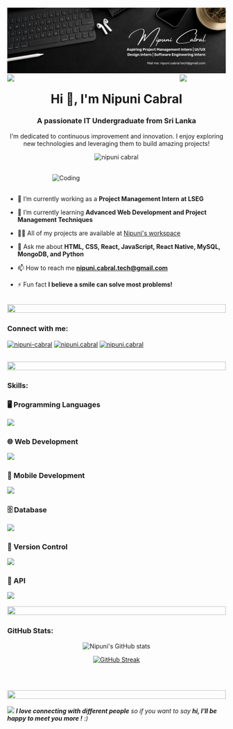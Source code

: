 ![logo](1.png)
<img align="left" src="https://user-images.githubusercontent.com/65187002/144930161-2f783401-8d27-4fdf-a2f7-cc0ba32f1f1f.gif" width="21%" style="display:inline;"><img align="right" src="https://user-images.githubusercontent.com/65187002/144930161-2f783401-8d27-4fdf-a2f7-cc0ba32f1f1f.gif" width="21%" style="display:inline;">

<h1 align="center">Hi 👋, I'm Nipuni Cabral</h1>
<h3 align="center">A passionate IT Undergraduate from Sri Lanka</h3>
<p align="center">I'm dedicated to continuous improvement and innovation. I enjoy exploring new technologies and leveraging them to build amazing projects!</p>
<p align="center"> 
 <img src="https://komarev.com/ghpvc/?username=cabral0413&label=Profile%20views&color=ff69b4&style=flat" alt="nipuni cabral" /> 
</p>
<br>

<img align="right" alt="Coding" width="400" src=(coding.gif)>
<br><br>

- 🔭 I’m currently working as a **Project Management Intern at LSEG**

- 🌱 I’m currently learning **Advanced Web Development and Project Management Techniques**

- 👨‍💻 All of my projects are available at [Nipuni's workspace](https://my-portfolio-rouge-tau.vercel.app/)

- 💬 Ask me about **HTML, CSS, React, JavaScript, React Native, MySQL, MongoDB, and Python**

- 📫 How to reach me **nipuni.cabral.tech@gmail.com**

- ⚡ Fun fact **I believe a smile can solve most problems!**

<br>
 
<img src="https://i.imgur.com/dBaSKWF.gif" height="20" width="100%">

<h3 align="left">Connect with me:</h3>
<p align="left">
<a href="https://www.linkedin.com/in/nipunicabral/" target="blank"><img align="center" src="https://raw.githubusercontent.com/rahuldkjain/github-profile-readme-generator/master/src/images/icons/Social/linked-in-alt.svg" alt="nipuni-cabral"  height="30" width="40"/></a>
<a href="https://www.facebook.com/nipuni.cabral/" target="blank"><img align="center" src="https://raw.githubusercontent.com/rahuldkjain/github-profile-readme-generator/master/src/images/icons/Social/facebook.svg" alt="nipuni.cabral" height="30" width="40" /></a>
<a href="https://www.instagram.com/_nipuni_cabral/?hl=en" target="blank"><img align="center" src="https://raw.githubusercontent.com/rahuldkjain/github-profile-readme-generator/master/src/images/icons/Social/instagram.svg" alt="nipuni.cabral" height="30" width="40" /></a>
</p>
<br>

<img src="https://i.imgur.com/dBaSKWF.gif" height="20" width="100%">

<h3 align="left">Skills:</h3>

### 🖥️ Programming Languages
<p align="left">
   <img src="https://skillicons.dev/icons?i=py,r,js" />
</p>

### 🌐 Web Development
<p align="left">
  <img src="https://skillicons.dev/icons?i=html,css , react" />
</p>

### 📱 Mobile Development
<p align="left">
   <img src="https://skillicons.dev/icons?i=react" />
</p>

### 🗄️ Database
<p align="left">
  <img src="https://skillicons.dev/icons?i=mongodb,mysql" />
</p>

### 🔄 Version Control
<p align="left">
  <img src="https://skillicons.dev/icons?i=git,github" />
</p>

### 🔧 API
<p align="left">
  <img src="https://skillicons.dev/icons?i=postman" />
</p>

<img src="https://i.imgur.com/dBaSKWF.gif" height="20" width="100%">

<h3 align="left">GitHub Stats:</h3>
<div align="center">
 
![Nipuni's GitHub stats](https://github-readme-stats.vercel.app/api?username=cabral0413&theme=radical&show_icons=true&hide=contribs,issues)

[![GitHub Streak](https://streak-stats.demolab.com/?user=cabral0413&theme=radical)](https://git.io/streak-stats)

</div>

<br><br>

<img src="https://i.imgur.com/dBaSKWF.gif" height="20" width="100%">

<img src="https://media.giphy.com/media/LnQjpWaON8nhr21vNW/giphy.gif" width="60"> <em><b>I love connecting with different people</b> so if you want to say <b>hi, I'll be happy to meet you more !</b> :)</em>



